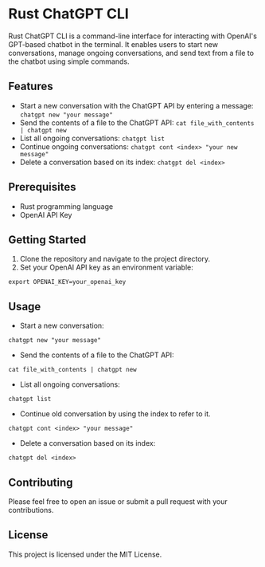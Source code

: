 # Rust ChatGPT CLI

Rust ChatGPT CLI is a command-line interface for interacting with OpenAI's GPT-based chatbot in the terminal. It enables users to start new conversations, manage ongoing conversations, and send text from a file to the chatbot using simple commands.

## Features

- Start a new conversation with the ChatGPT API by entering a message: `chatgpt new "your message"`
- Send the contents of a file to the ChatGPT API: `cat file_with_contents | chatgpt new`
- List all ongoing conversations: `chatgpt list`
- Continue ongoing conversations: `chatgpt cont <index> "your new message"`
- Delete a conversation based on its index: `chatgpt del <index>`

## Prerequisites

- Rust programming language
- OpenAI API Key

## Getting Started

1. Clone the repository and navigate to the project directory.
2. Set your OpenAI API key as an environment variable:
```shell
export OPENAI_KEY=your_openai_key
```

## Usage

- Start a new conversation:
```shell
chatgpt new "your message"
```

- Send the contents of a file to the ChatGPT API:
```shell
cat file_with_contents | chatgpt new
```

- List all ongoing conversations:

```shell
chatgpt list
```

- Continue old conversation by using the index to refer to it.
```shell
chatgpt cont <index> "your message"
```

- Delete a conversation based on its index:
```shell
chatgpt del <index>

```

## Contributing

Please feel free to open an issue or submit a pull request with your contributions.

## License

This project is licensed under the MIT License.
